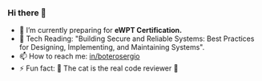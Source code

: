 ### Hi there 👋

<!--
**sergiobuj/sergiobuj** is a ✨ _special_ ✨ repository because its `README.md` (this file) appears on your GitHub profile.

Here are some ideas to get you started:

- 🔭 I’m currently working on ...
- 🌱 I’m currently learning ...
- 👯 I’m looking to collaborate on ...
- 🤔 I’m looking for help with ...
- 💬 Ask me about ...
- 📫 How to reach me: ...
- 😄 Pronouns: ...
- ⚡ Fun fact: ...

- 🔭 I’m currently **on a break.**
-->

- 🌱 I’m currently preparing for **eWPT Certification.**
- 📖 Tech Reading: "Building Secure and Reliable Systems: Best Practices for Designing, Implementing, and Maintaining Systems".
- 📫 How to reach me: [in/boterosergio](https://www.linkedin.com/in/boterosergio)
- ⚡ Fun fact: 🤫 The cat is the real code reviewer 🤫
